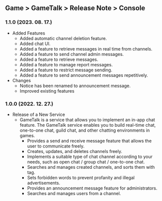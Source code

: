 ## Game > GameTalk > Release Note > Console

### 1.1.0 (2023. 08. 17.)

* Added Features
    * Added automatic channel deletion feature.
    * Added chat UI.
    * Added a feature to retrieve messages in real time from channels.
    * Added a feature to send channel admin messages.
    * Added a feature to retrieve messages.
    * Added a feature to manage report messages.
    * Added a feature to restrict message sending.
    * Added a feature to send announcement messages repetitively.
* Changes
    * Notice has been renamed to announcement message.
    * Improved existing features
        
### 1.0.0 (2022. 12. 27.)

* Release of a New Service
  * GameTalk is a service that allows you to implement an in-app chat feature. The GameTalk service enables you to build real-time chat, one-to-one chat, guild chat, and other chatting environments in games.
    * Provides a send and receive message feature that allows the user to communicate freely.
    * Creates, updates, and deletes channels freely.
    * Implements a suitable type of chat channel according to your needs, such as open chat / group chat / one-to-one chat.
    * Searches and manages created channels, and sorts them with tag.
    * Sets forbidden words to prevent profanity and illegal advertisements.
    * Provides an announcement message feature for administrators.
    * Searches and manages users from a channel.